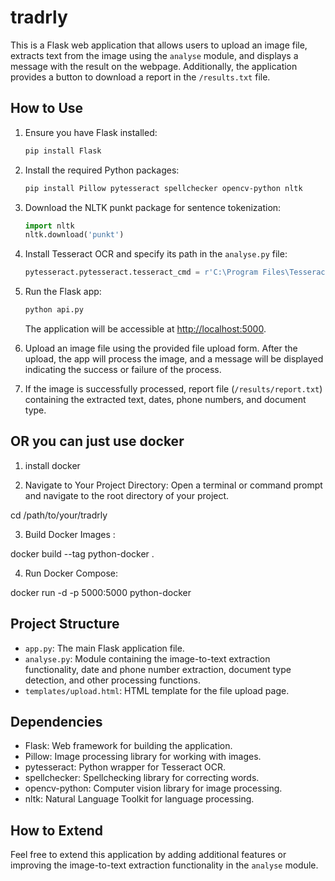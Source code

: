 # tradrly

This is a Flask web application that allows users to upload an image file, extracts text from the image using the `analyse` module, and displays a message with the result on the webpage. Additionally, the application provides a button to download a report in the `/results.txt` file.

## How to Use

1. Ensure you have Flask installed:

   ```bash
   pip install Flask
   ```

2. Install the required Python packages:

   ```bash
   pip install Pillow pytesseract spellchecker opencv-python nltk
   ```

3. Download the NLTK punkt package for sentence tokenization:

   ```python
   import nltk
   nltk.download('punkt')
   ```

4. Install Tesseract OCR and specify its path in the `analyse.py` file:

   ```python
   pytesseract.pytesseract.tesseract_cmd = r'C:\Program Files\Tesseract-OCR\tesseract.exe'
   ```

5. Run the Flask app:

   ```bash
   python api.py
   ```

   The application will be accessible at [http://localhost:5000](http://localhost:5000).

6. Upload an image file using the provided file upload form. After the upload, the app will process the image, and a message will be displayed indicating the success or failure of the process.

7. If the image is successfully processed, report file (`/results/report.txt`) containing the extracted text, dates, phone numbers, and document type.


## OR you can just use docker

1. install docker 

2. Navigate to Your Project Directory:
Open a terminal or command prompt and navigate to the root directory of your project.

cd /path/to/your/tradrly

3. Build Docker Images :

docker build --tag python-docker .

4. Run Docker Compose:

docker run -d -p 5000:5000 python-docker


## Project Structure

- `app.py`: The main Flask application file.
- `analyse.py`: Module containing the image-to-text extraction functionality, date and phone number extraction, document type detection, and other processing functions.
- `templates/upload.html`: HTML template for the file upload page.

## Dependencies

- Flask: Web framework for building the application.
- Pillow: Image processing library for working with images.
- pytesseract: Python wrapper for Tesseract OCR.
- spellchecker: Spellchecking library for correcting words.
- opencv-python: Computer vision library for image processing.
- nltk: Natural Language Toolkit for language processing.

## How to Extend

Feel free to extend this application by adding additional features or improving the image-to-text extraction functionality in the `analyse` module.
